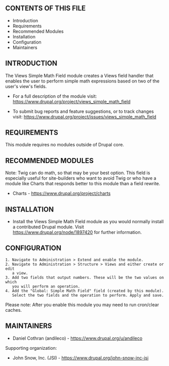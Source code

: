 CONTENTS OF THIS FILE
---------------------

 * Introduction
 * Requirements
 * Recommended Modules
 * Installation
 * Configuration
 * Maintainers


INTRODUCTION
------------

The Views Simple Math Field module creates a Views field handler that enables
the user to perform simple math expressions based on two of the user's
view's fields.

 * For a full description of the module visit:
   https://www.drupal.org/project/views_simple_math_field

 * To submit bug reports and feature suggestions, or to track changes visit:
   https://www.drupal.org/project/issues/views_simple_math_field


REQUIREMENTS
------------

This module requires no modules outside of Drupal core.


RECOMMENDED MODULES
-------------------

Note: Twig can do math, so that may be your best option. This field is
especially useful for site-builders who want to avoid Twig or who have a
module like Charts that responds better to this module than a field rewrite.

 * Charts - https://www.drupal.org/project/charts


INSTALLATION
------------

 * Install the Views Simple Math Field module as you would normally install a
   contributed Drupal module. Visit https://www.drupal.org/node/1897420 for
   further information.


CONFIGURATION
-------------

    1. Navigate to Administration > Extend and enable the module.
    2. Navigate to Administration > Structure > Views and either create or edit
       a view.
    3. Add two fields that output numbers. These will be the two values on which
       you will perform an operation.
    4. Add the "Global: Simple Math Field" field (created by this module).
       Select the two fields and the operation to perform. Apply and save.

Please note:
After you enable this module you may need to run cron/clear caches.


MAINTAINERS
-----------

 * Daniel Cothran (andileco) - https://www.drupal.org/u/andileco

Supporting organization:

 * John Snow, Inc. (JSI) - https://www.drupal.org/john-snow-inc-jsi
